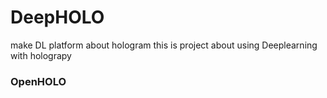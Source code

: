 # DeepHOLO

make DL platform about hologram
this is project about using Deeplearning with holograpy

### OpenHOLO
